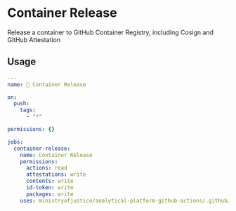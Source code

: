 # Container Release

Release a container to GitHub Container Registry, including Cosign and GitHub Attestation

## Usage

```yaml
---
name: 🔖 Container Release

on:
  push:
    tags:
      - "*"

permissions: {}

jobs:
  container-release:
    name: Container Release
    permissions:
      actions: read
      attestations: write
      contents: write
      id-token: write
      packages: write
    uses: ministryofjustice/analytical-platform-github-actions/.github/workflows/reusable-container-release.yml@<commit SHA> # <version>
```

